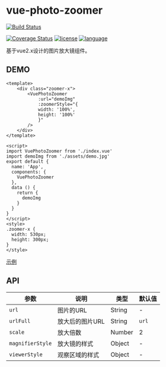 # vue-photo-zoomer

[![Build Status](https://www.travis-ci.org/YuChenLi923/vue-photo-zoomer.svg)](https://www.travis-ci.org/YuChenLi923/vue-photo-zoomer)

[![Coverage Status](https://coveralls.io/repos/github/YuChenLi923/vue-photo-zoomer/badge.svg)](https://coveralls.io/github/YuChenLi923/vue-photo-zoomer) 
[![license](https://img.shields.io/badge/license-MIT-brightgreen.svg)](https://mit-license.org/) 
[![language](https://img.shields.io/badge/language-Vue2-brightgreen.svg)](https://www.npmjs.com/package/v-viewer)

基于vue2.x设计的图片放大镜组件。


## DEMO

```vue
<template>
    <div class="zoomer-x">
        <VuePhotoZoomer
            :url="demoImg"
            :zoomerStyle="{
            width: '100%',
            height: '100%'
            }"
        />
    </div>
</template>

<script>
import VuePhotoZoomer from './index.vue'
import demoImg from './assets/demo.jpg'
export default {
  name: 'App',
  components: {
    VuePhotoZoomer
  },
  data () {
    return {
      demoImg
    }
  }
}
</script>
<style>
.zoomer-x {
  width: 530px;
  height: 300px;
}
</style>

```
[示例](https://yuchenli923.github.io/vue-photo-zoomer/demo/index.html)

## API


参数 | 说明 | 类型 | 默认值
--- | --- | --- | ---
 `url` | 图片的URL | String | -
 `urlFull` | 放大后的图片URL  | String | `url`
 `scale` | 放大倍数 | Number | 2
 `magnifierStyle` | 放大镜的样式 | Object | -  
 `viewerStyle` | 观察区域的样式 | Object | -